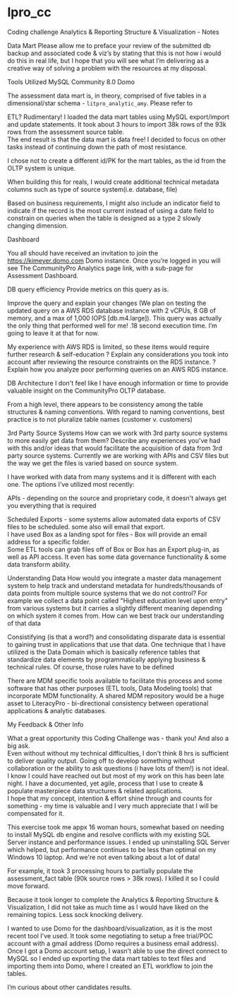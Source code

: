 # lpro_cc
Coding challenge
Analytics & Reporting Structure & Visualization - Notes

Data Mart
Please allow me to preface your review of the submitted db backup and associated code & viz’s by stating that this is not how i would do this in real life, but I hope that you will see what I’m delivering as a creative way of solving a problem with the resources at my disposal.

Tools Utilized
MySQL Community 8.0
Domo 

The assessment data mart is, in theory,  comprised of five tables in a dimensional/star schema - `litpro_analytic_amy`.  Please refer to 

ETL?  Rudimentary!  I loaded the data mart tables using MySQL export/import and update statements.
It took about  3 hours to import 38k rows of the 93k rows from the assessment source table.  
The end result is that the data mart is data free!  I decided to focus on other tasks instead of continuing down the path of most resistance.

I chose not to create a different id/PK for the mart tables, as the id from the OLTP system is unique.  

When building this for reals, I would create additional technical metadata columns such as type of source system(i.e. database, file) 

Based on business requirements, I might also include an indicator field to indicate if the record is the most current instead of using a date field to constrain on queries when the table is designed as a type 2 slowly changing dimension.

Dashboard

You all should have received an invitation to join the https://kimeyer.domo.com Domo instance.
Once you’re logged in you will see The CommunityPro Analytics page link, with a sub-page for Assessment Dashboard.

DB query efficiency
Provide metrics on this query as is.

Improve the query and explain your changes (We plan on testing the updated query on a
AWS RDS database instance with 2 vCPUs, 8 GB of memory, and a max of 1,000 IOPS
[db.m4.large]).
This query was actually the only thing that performed well for me!  .18 second execution time.  I’m going to leave it at that for now.

My experience with AWS RDS is limited, so these items would require further research & self-education
? Explain any considerations you took into account after reviewing the resource
constraints on the RDS instance.
? Explain how you analyze poor performing queries on an AWS RDS instance.

DB Architecture
I don't feel like I have enough information or time to provide valuable insight on the CommunityPro OLTP database.

From a high level, there appears to be consistency among the table structures & naming conventions.
With regard to naming conventions, best practice is to not pluralize table names (customer v. customers)

3rd Party Source Systems
How can we work with 3rd party source systems to more easily get data from them? Describe
any experiences you've had with this and/or ideas that would facilitate the acquisition of data
from 3rd party source systems. Currently we are working with APIs and CSV files but the way
we get the files is varied based on source system.

I have worked with data from many systems and it is different with each one.
The options I've utilized most recently:

 APIs - depending on the source and proprietary code, it doesn't always get you everything that is required

Scheduled Exports - some systems allow automated data exports of CSV files to be scheduled.  some also will email that export.  
I have used Box as a landing spot for files - Box will provide an email address for a specific folder.  
Some ETL tools can grab files off of Box or Box has an Export plug-in, as well as API access. It even has some data governance functionality & some data transform ability.
 
Understanding Data
How would you integrate a master data management system to help track and understand
metadata for hundreds/thousands of data points from multiple source systems that we do not
control?
For example we collect a data point called "Highest education level upon entry" from various
systems but it carries a slightly different meaning depending on which system it comes from.
How can we best track our understanding of that data

Consistifying (is that a word?) and consolidating disparate data is essential to gaining trust in applications
that use that data.
One technique that I have utilized is the Data Domain which is basically reference tables that standardize
data elements by programmatically applying business & technical rules. Of course, those rules have to be defined

There are MDM specific tools available to facilitate this process and some software that has other purposes (ETL tools, Data Modeling tools) that incorporate MDM functionality.
A shared MDM repository would be a huge asset to LiteracyPro - bi-directional consistency between operational applications & analytic databases.


My Feedback & Other Info 

What a great opportunity this Coding Challenge was - thank you!
And also a big ask.  
Even without without my technical difficulties, I don't think 8 hrs is sufficient to deliver quality output.  Going off to develop something without collaboration or the ability to ask questions (i have lots of them!) is not ideal.  I know I could have reached out but most of my work on this has been late night. 
I have a documented, yet agile, process that I use to create & populate masterpiece data structures & related applications.  
I hope that my concept, intention & effort shine through and counts for something - my time is valuable and I very much appreciate that I will be compensated for it.  

This exercise took me appx 16 woman hours, somewhat based on needing to install MySQL db engine and 
resolve conflicts with my existing SQL Server instance and performance issues.
I ended up uninstalling SQL Server which helped, but performance continues to be less than optimal on my 
Windows 10 laptop.  And we're not even talking about a lot of data! 

For example, it took 3 processing hours to partially populate the assessment_fact table (90k source rows > 38k rows). I killed it so I could move forward.

Because it took longer to complete the Analytics & Reporting Structure & Visualization, I did not take as much time as I would have liked on the remaining topics. Less sock knocking delivery.   

I wanted to use Domo for the dashboard/visualization, as it is the  most recent tool I've used.  It took some negotiating to setup a free trial/POC account with a gmail address (Domo requires a business email address).
Once I got a Domo account setup, I wasn't able to use the direct connect to MySQL so I ended up exporting the data mart tables to text files and importing them into Domo, where I created an ETL workflow to join the tables.

I’m curious about other candidates results.

